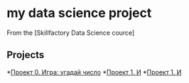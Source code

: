 # my data science project
From the [Skillfactory Data Science cource]

## Projects

*[Проект 0. Игра: угадай число]()
*[Проект 1. И]()
*[Проект 1. И]()
